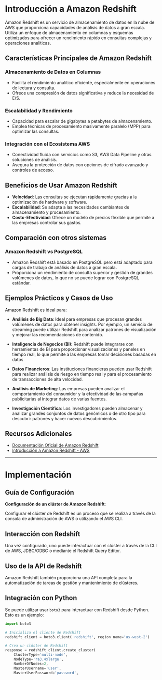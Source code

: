 # Introducción a Amazon Redshift

Amazon Redshift es un servicio de almacenamiento de datos en la nube de AWS que proporciona capacidades de análisis de datos a gran escala. Utiliza un enfoque de almacenamiento en columnas y esquemas optimizados para ofrecer un rendimiento rápido en consultas complejas y operaciones analíticas.

## Características Principales de Amazon Redshift

### Almacenamiento de Datos en Columnas

- Facilita el rendimiento analítico eficiente, especialmente en operaciones de lectura y consulta.
- Ofrece una compresión de datos significativa y reduce la necesidad de E/S.

### Escalabilidad y Rendimiento

- Capacidad para escalar de gigabytes a petabytes de almacenamiento.
- Emplea técnicas de procesamiento masivamente paralelo (MPP) para optimizar las consultas.

### Integración con el Ecosistema AWS

- Conectividad fluida con servicios como S3, AWS Data Pipeline y otras soluciones de análisis.
- Asegura la protección de datos con opciones de cifrado avanzado y controles de acceso.

## Beneficios de Usar Amazon Redshift

- **Velocidad**: Las consultas se ejecutan rápidamente gracias a la optimización de hardware y software.
- **Escalabilidad**: Se adapta a las necesidades cambiantes de almacenamiento y procesamiento.
- **Costo-Efectividad**: Ofrece un modelo de precios flexible que permite a las empresas controlar sus gastos.

## Comparación con otros sistemas

### Amazon Redshift vs PostgreSQL

- Amazon Redshift está basado en PostgreSQL pero está adaptado para cargas de trabajo de análisis de datos a gran escala.
- Proporciona un rendimiento de consulta superior y gestión de grandes volúmenes de datos, lo que no se puede lograr con PostgreSQL estándar.

## Ejemplos Prácticos y Casos de Uso

Amazon Redshift es ideal para:

- **Análisis de Big Data**: Ideal para empresas que procesan grandes volúmenes de datos para obtener insights. Por ejemplo, un servicio de streaming puede utilizar Redshift para analizar patrones de visualización y mejorar las recomendaciones de contenido.

- **Inteligencia de Negocios (BI)**: Redshift puede integrarse con herramientas de BI para proporcionar visualizaciones y paneles en tiempo real, lo que permite a las empresas tomar decisiones basadas en datos.

- **Datos Financieros**: Las instituciones financieras pueden usar Redshift para realizar análisis de riesgo en tiempo real y para el procesamiento de transacciones de alta velocidad.

- **Análisis de Marketing**: Las empresas pueden analizar el comportamiento del consumidor y la efectividad de las campañas publicitarias al integrar datos de varias fuentes.

- **Investigación Científica**: Los investigadores pueden almacenar y analizar grandes conjuntos de datos genómicos o de otro tipo para descubrir patrones y hacer nuevos descubrimientos.

## Recursos Adicionales

- [Documentación Oficial de Amazon Redshift](https://docs.aws.amazon.com/redshift/latest/mgmt/welcome.html)
- [Introducción a Amazon Redshift - AWS](https://aws.amazon.com/redshift/)

---

# Implementación

## Guía de Configuración

**Configuración de un clúster de Amazon Redshift**:

Configurar el clúster de Redshift es un proceso que se realiza a través de la consola de administración de AWS o utilizando el AWS CLI.

## Interacción con Redshift

Una vez configurado, uno puede interactuar con el clúster a través de la CLI de AWS, JDBC/ODBC o mediante el Redshift Query Editor.

## Uso de la API de Redshift

Amazon Redshift también proporciona una API completa para la automatización de tareas de gestión y mantenimiento de clústeres.

## Integración con Python

Se puede utilizar usar `boto3` para interactuar con Redshift desde Python. Esto es un ejemplo:

```python
import boto3

# Inicializa el cliente de Redshift
redshift_client = boto3.client('redshift', region_name='us-west-2')

# Crea un clúster de Redshift
response = redshift_client.create_cluster(
    ClusterType='multi-node',
    NodeType='ra3.4xlarge',
    NumberOfNodes=2,
    MasterUsername='user',
    MasterUserPassword='password',
